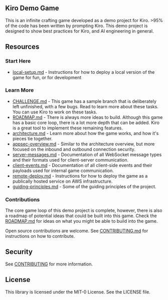 ## Kiro Demo Game

This is an infinite crafting game developed as a demo project for Kiro. >95% of the code has been written by prompting Kiro. This demo project is
designed to show best practices for Kiro, and AI engineering
in general.

## Resources

### Start Here

* [local-setup.md](./docs/local-setup.md) - Instructions for how to deploy a local version of the game for fun, or for development

### Learn More

* [CHALLENGE.md](./docs/CHALLENGE.md) - This game has a sample branch that is deliberately left unfinished, with a few bugs. Read to learn more about these tasks. You can use Kiro to work on these tasks.
* [ROADMAP.md](./docs/ROADMAP.md) - There is always more ideas to build. Although this game has a basic core loop, there is a lot more depth that can be added. Kiro is a great tool to implement these remaining features.
* [architecture.md](./docs/architecture.md) - Learn more about how the game works, and how it's pieces tie together.
* [appsec-overview.md](./docs/appsec-overview.md) - Similar to the architecture overview, but more focused on the inbound and outbound connection security.
* [server-messages.md](./docs/server-messages.md) - Documentation of all WebSocket message types and their formats used for client-server communication.
* [client-events.md](./docs/client-events.md) - Documentation of all client-side events and their payloads used for internal game communication.
* [remote-deploy.md](./docs/remote-deploy.md) - Instructions for how to deploy the game as a publically hosted service on AWS infrastructure.
* [guiding-principles.md](./docs/guiding-principles.md) - Some of the guiding principles of the project.

### Contributions

The core game loop of this demo project is complete, however, there is
also a roadmap of potential ideas that could be built into this game.
Check the [ROADMAP.md](./docs/ROADMAP.md) for ideas on what you might be
able to build into the game. 

Open source contributions are welcome. See [CONTRIBUTING.md](CONTRIBUTING.md)
for instructions on how to contribute.

## Security

See [CONTRIBUTING](CONTRIBUTING.md#security-issue-notifications) for more information.

## License

This library is licensed under the MIT-0 License. See the LICENSE file.


